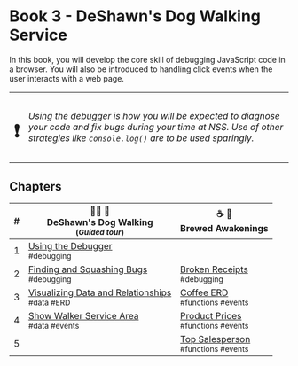 # Book 3 - DeShawn's Dog Walking Service

In this book, you will develop the core skill of debugging JavaScript code in a browser. You will also be introduced to handling click events when the user interacts with a web page.

| | |
|:---:|:---|
| <h1>&#x2757;</h1> |  _Using the debugger is how you will be expected to diagnose your code and fix bugs during your time at NSS. Use of other strategies like `console.log()` are to be used sparingly._ |

## Chapters

| # | 🐕‍🦺 🐩 <br/> DeShawn's Dog Walking <br/><sub>(_Guided tour_)</sub> | ☕️ 🧁 <br/> Brewed Awakenings |
|--|--|--|
| 1 | [Using the Debugger](./chapters/DEBUGGING_INTRO.md) <br/> <sub style="font-size:0.85rem;">#debugging</sub> |  |
| 2 | [Finding and Squashing Bugs](./chapters/DD_DEBUGGING.md) <br/> <sub style="font-size:0.85rem;">#debugging</sub> | [Broken Receipts](./chapters/BA_DEBUGGING.md) <br/> <sub style="font-size:0.85rem;">#debugging</sub> |
| 3 | [Visualizing Data and Relationships](./chapters/DD_ERD.md) <br/> <sub style="font-size:0.85rem;">#data #ERD</sub> | [Coffee ERD](./chapters/BA_ERD.md) <br/> <sub style="font-size:0.85rem;">#functions #events</sub> |
| 4 | [Show Walker Service Area](./chapters/DD_EVENT_LISTENER.md) <br/> <sub style="font-size:0.85rem;">#data #events</sub> | [Product Prices](./chapters/BA_PRODUCT_CLICK.md) <br/> <sub style="font-size:0.85rem;">#functions #events</sub> |
| 5 |  | [Top Salesperson](./chapters/BA_EMPLOYEE_CLICK.md) <br/> <sub style="font-size:0.85rem;">#functions #events</sub> |